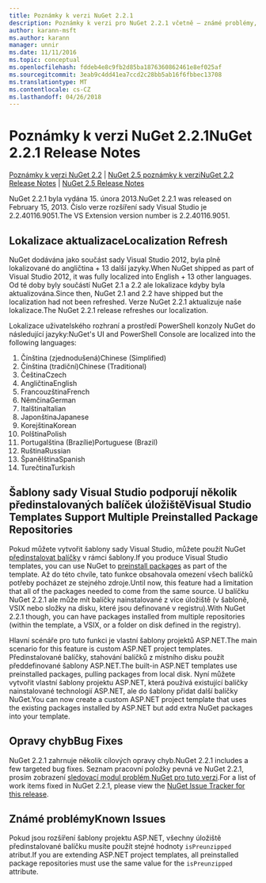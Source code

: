 ```yaml
---
title: Poznámky k verzi NuGet 2.2.1
description: Poznámky k verzi pro NuGet 2.2.1 včetně – známé problémy, opravy chyb, přidaných funkcí a chcete.
author: karann-msft
ms.author: karann
manager: unnir
ms.date: 11/11/2016
ms.topic: conceptual
ms.openlocfilehash: fddeb4e8c9fb2d85ba1876360862461e8ef025af
ms.sourcegitcommit: 3eab9c4dd41ea7ccd2c28bb5ab16f6fbbec13708
ms.translationtype: MT
ms.contentlocale: cs-CZ
ms.lasthandoff: 04/26/2018
---
```

# <a name="nuget-221-release-notes"></a><span data-ttu-id="9ee07-103">Poznámky k verzi NuGet 2.2.1</span><span class="sxs-lookup"><span data-stu-id="9ee07-103">NuGet 2.2.1 Release Notes</span></span>

<span data-ttu-id="9ee07-104">[Poznámky k verzi NuGet 2.2](../release-notes/nuget-2.2.md) | [NuGet 2.5 poznámky k verzi](../release-notes/nuget-2.5.md)</span><span class="sxs-lookup"><span data-stu-id="9ee07-104">[NuGet 2.2 Release Notes](../release-notes/nuget-2.2.md) | [NuGet 2.5 Release Notes](../release-notes/nuget-2.5.md)</span></span>

<span data-ttu-id="9ee07-105">NuGet 2.2.1 byla vydána 15. února 2013.</span><span class="sxs-lookup"><span data-stu-id="9ee07-105">NuGet 2.2.1 was released on February 15, 2013.</span></span>  <span data-ttu-id="9ee07-106">Číslo verze rozšíření sady Visual Studio je 2.2.40116.9051.</span><span class="sxs-lookup"><span data-stu-id="9ee07-106">The VS Extension version number is 2.2.40116.9051.</span></span>

## <a name="localization-refresh"></a><span data-ttu-id="9ee07-107">Lokalizace aktualizace</span><span class="sxs-lookup"><span data-stu-id="9ee07-107">Localization Refresh</span></span>
<span data-ttu-id="9ee07-108">NuGet dodávána jako součást sady Visual Studio 2012, byla plně lokalizované do angličtina + 13 další jazyky.</span><span class="sxs-lookup"><span data-stu-id="9ee07-108">When NuGet shipped as part of Visual Studio 2012, it was fully localized into English + 13 other languages.</span></span>  <span data-ttu-id="9ee07-109">Od té doby byly součástí NuGet 2.1 a 2.2 ale lokalizace kdyby byla aktualizována.</span><span class="sxs-lookup"><span data-stu-id="9ee07-109">Since then, NuGet 2.1 and 2.2 have shipped but the localization had not been refreshed.</span></span>  <span data-ttu-id="9ee07-110">Verze NuGet 2.2.1 aktualizuje naše lokalizace.</span><span class="sxs-lookup"><span data-stu-id="9ee07-110">The NuGet 2.2.1 release refreshes our localization.</span></span>

<span data-ttu-id="9ee07-111">Lokalizace uživatelského rozhraní a prostředí PowerShell konzoly NuGet do následující jazyky:</span><span class="sxs-lookup"><span data-stu-id="9ee07-111">NuGet's UI and PowerShell Console are localized into the following languages:</span></span>

1. <span data-ttu-id="9ee07-112">Čínština (zjednodušená)</span><span class="sxs-lookup"><span data-stu-id="9ee07-112">Chinese (Simplified)</span></span>
1. <span data-ttu-id="9ee07-113">Čínština (tradiční)</span><span class="sxs-lookup"><span data-stu-id="9ee07-113">Chinese (Traditional)</span></span>
1. <span data-ttu-id="9ee07-114">Čeština</span><span class="sxs-lookup"><span data-stu-id="9ee07-114">Czech</span></span>
1. <span data-ttu-id="9ee07-115">Angličtina</span><span class="sxs-lookup"><span data-stu-id="9ee07-115">English</span></span>
1. <span data-ttu-id="9ee07-116">Francouzština</span><span class="sxs-lookup"><span data-stu-id="9ee07-116">French</span></span>
1. <span data-ttu-id="9ee07-117">Němčina</span><span class="sxs-lookup"><span data-stu-id="9ee07-117">German</span></span>
1. <span data-ttu-id="9ee07-118">Italština</span><span class="sxs-lookup"><span data-stu-id="9ee07-118">Italian</span></span>
1. <span data-ttu-id="9ee07-119">Japonština</span><span class="sxs-lookup"><span data-stu-id="9ee07-119">Japanese</span></span>
1. <span data-ttu-id="9ee07-120">Korejština</span><span class="sxs-lookup"><span data-stu-id="9ee07-120">Korean</span></span>
1. <span data-ttu-id="9ee07-121">Polština</span><span class="sxs-lookup"><span data-stu-id="9ee07-121">Polish</span></span>
1. <span data-ttu-id="9ee07-122">Portugalština (Brazílie)</span><span class="sxs-lookup"><span data-stu-id="9ee07-122">Portuguese (Brazil)</span></span>
1. <span data-ttu-id="9ee07-123">Ruština</span><span class="sxs-lookup"><span data-stu-id="9ee07-123">Russian</span></span>
1. <span data-ttu-id="9ee07-124">Španělština</span><span class="sxs-lookup"><span data-stu-id="9ee07-124">Spanish</span></span>
1. <span data-ttu-id="9ee07-125">Turečtina</span><span class="sxs-lookup"><span data-stu-id="9ee07-125">Turkish</span></span>

## <a name="visual-studio-templates-support-multiple-preinstalled-package-repositories"></a><span data-ttu-id="9ee07-126">Šablony sady Visual Studio podporují několik předinstalovaných balíček úložiště</span><span class="sxs-lookup"><span data-stu-id="9ee07-126">Visual Studio Templates Support Multiple Preinstalled Package Repositories</span></span>
<span data-ttu-id="9ee07-127">Pokud můžete vytvořit šablony sady Visual Studio, můžete použít NuGet [předinstalovat balíčky](../visual-studio-extensibility/visual-studio-templates.md) v rámci šablony.</span><span class="sxs-lookup"><span data-stu-id="9ee07-127">If you produce Visual Studio templates, you can use NuGet to [preinstall packages](../visual-studio-extensibility/visual-studio-templates.md) as part of the template.</span></span>  <span data-ttu-id="9ee07-128">Až do této chvíle, tato funkce obsahovala omezení všech balíčků potřeby pocházet ze stejného zdroje.</span><span class="sxs-lookup"><span data-stu-id="9ee07-128">Until now, this feature had a limitation that all of the packages needed to come from the same source.</span></span>  <span data-ttu-id="9ee07-129">U balíčku NuGet 2.2.1 ale může mít balíčky nainstalované z více úložiště (v šabloně, VSIX nebo složky na disku, které jsou definované v registru).</span><span class="sxs-lookup"><span data-stu-id="9ee07-129">With NuGet 2.2.1 though, you can have packages installed from multiple repositories (within the template, a VSIX, or a folder on disk defined in the registry).</span></span>

<span data-ttu-id="9ee07-130">Hlavní scénáře pro tuto funkci je vlastní šablony projektů ASP.NET.</span><span class="sxs-lookup"><span data-stu-id="9ee07-130">The main scenario for this feature is custom ASP.NET project templates.</span></span>  <span data-ttu-id="9ee07-131">Předinstalované balíčky, stahování balíčků z místního disku použít předdefinované šablony ASP.NET.</span><span class="sxs-lookup"><span data-stu-id="9ee07-131">The built-in ASP.NET templates use preinstalled packages, pulling packages from local disk.</span></span>  <span data-ttu-id="9ee07-132">Nyní můžete vytvořit vlastní šablony projektu ASP.NET, která používá existující balíčky nainstalované technologií ASP.NET, ale do šablony přidat další balíčky NuGet.</span><span class="sxs-lookup"><span data-stu-id="9ee07-132">You can now create a custom ASP.NET project template that uses the existing packages installed by ASP.NET but add extra NuGet packages into your template.</span></span>

## <a name="bug-fixes"></a><span data-ttu-id="9ee07-133">Opravy chyb</span><span class="sxs-lookup"><span data-stu-id="9ee07-133">Bug Fixes</span></span>
<span data-ttu-id="9ee07-134">NuGet 2.2.1 zahrnuje několik cílových opravy chyb.</span><span class="sxs-lookup"><span data-stu-id="9ee07-134">NuGet 2.2.1 includes a few targeted bug fixes.</span></span> <span data-ttu-id="9ee07-135">Seznam pracovní položky pevná ve NuGet 2.2.1, prosím zobrazení [sledovací modul problém NuGet pro tuto verzi](http://nuget.codeplex.com/workitem/list/advanced?keyword=&status=Closed&type=All&priority=All&release=NuGet%202.2.1&assignedTo=All&component=All&sortField=LastUpdatedDate&sortDirection=Descending&page=0).</span><span class="sxs-lookup"><span data-stu-id="9ee07-135">For a list of work items fixed in NuGet 2.2.1, please view the [NuGet Issue Tracker for this release](http://nuget.codeplex.com/workitem/list/advanced?keyword=&status=Closed&type=All&priority=All&release=NuGet%202.2.1&assignedTo=All&component=All&sortField=LastUpdatedDate&sortDirection=Descending&page=0).</span></span>


## <a name="known-issues"></a><span data-ttu-id="9ee07-136">Známé problémy</span><span class="sxs-lookup"><span data-stu-id="9ee07-136">Known Issues</span></span>

<span data-ttu-id="9ee07-137">Pokud jsou rozšíření šablony projektu ASP.NET, všechny úložiště předinstalované balíčku musíte použít stejné hodnoty `isPreunzipped` atribut.</span><span class="sxs-lookup"><span data-stu-id="9ee07-137">If you are extending ASP.NET project templates, all preinstalled package repositories must use the same value for the `isPreunzipped` attribute.</span></span>
